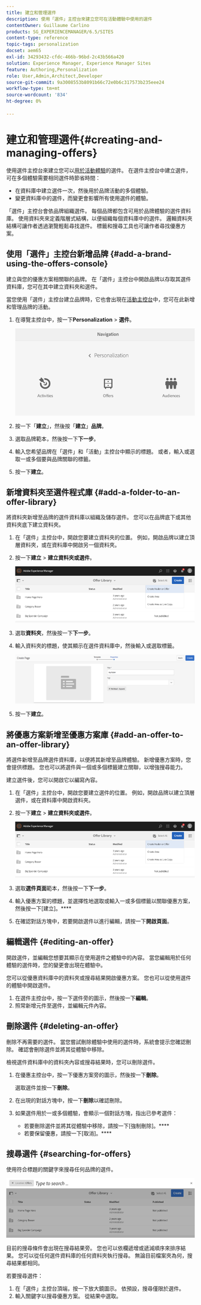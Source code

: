 ```yaml
---
title: 建立和管理選件
description: 使用「選件」主控台來建立您可在活動體驗中使用的選件
contentOwner: Guillaume Carlino
products: SG_EXPERIENCEMANAGER/6.5/SITES
content-type: reference
topic-tags: personalization
docset: aem65
exl-id: 34293432-cfdc-466b-96bd-2c43b566a420
solution: Experience Manager, Experience Manager Sites
feature: Authoring,Personalization
role: User,Admin,Architect,Developer
source-git-commit: 9a3008553b8091b66c72e0b6c317573b235eee24
workflow-type: tm+mt
source-wordcount: '834'
ht-degree: 0%

---
```


# 建立和管理選件{#creating-and-managing-offers}

使用選件主控台來建立您可以[用於活動體驗](/help/sites-authoring/content-targeting-touch.md)的選件。 在選件主控台中建立選件，可在多個體驗需要相同選件時節省時間：

* 在資料庫中建立選件一次，然後用於品牌活動的多個體驗。
* 變更資料庫中的選件，而變更會影響所有使用選件的體驗。

「選件」主控台會依品牌組織選件。 每個品牌都包含可用於品牌體驗的選件資料庫。 使用資料夾來定義階層式結構，以便組織每個資料庫中的選件。 邏輯資料夾結構可讓作者透過瀏覽輕鬆尋找選件。 標籤和搜尋工具也可讓作者尋找優惠方案。

## 使用「選件」主控台新增品牌 {#add-a-brand-using-the-offers-console}

建立與您的優惠方案相關聯的品牌。 在「選件」主控台中開啟品牌以存取其選件資料庫，您可在其中建立資料夾和選件。

當您使用「選件」主控台建立品牌時，它也會出現在[活動主控台](/help/sites-authoring/activitylib.md)中，您可在此新增和管理品牌的活動。

1. 在導覽主控台中，按一下&#x200B;**Personalization** > **選件**。

   ![screen-shot_2019-03-05at124139-1](assets/screen-shot_2019-03-05at124139-1.png)

1. 按一下「**建立**」，然後按「**建立**」**品牌**。
1. 選取品牌範本，然後按一下&#x200B;**下一步**。
1. 輸入您希望品牌在「選件」和「活動」主控台中顯示的標題。 或者，輸入或選取一或多個要與品牌關聯的標籤。
1. 按一下&#x200B;**建立**。

## 新增資料夾至選件程式庫 {#add-a-folder-to-an-offer-library}

將資料夾新增至品牌的選件資料庫以組織及儲存選件。 您可以在品牌底下或其他資料夾底下建立資料夾。

1. 在「選件」主控台中，開啟您要建立資料夾的位置。 例如，開啟品牌以建立頂層資料夾，或在資料庫中開啟另一個資料夾。
1. 按一下&#x200B;**建立** > **建立資料夾或選件**。

   ![screen-shot_2019-03-05at124557](assets/screen-shot_2019-03-05at124557.png)

1. 選取&#x200B;**資料夾**，然後按一下&#x200B;**下一步**。
1. 輸入資料夾的標題，使其顯示在選件資料庫中，然後輸入或選取標籤。

   ![chlimage_1-172](assets/chlimage_1-172.png)

1. 按一下&#x200B;**建立**。

## 將優惠方案新增至優惠方案庫 {#add-an-offer-to-an-offer-library}

將選件新增至品牌選件資料庫，以便將其新增至品牌體驗。 新增優惠方案時，您會提供標題。 您也可以將選件與一個或多個標籤建立關聯，以增強搜尋能力。

建立選件後，您可以開啟它以編寫內容。

1. 在「選件」主控台中，開啟您要建立選件的位置。 例如，開啟品牌以建立頂層選件，或在資料庫中開啟資料夾。
1. 按一下&#x200B;**建立** > **建立資料夾或選件**。

   ![screen-shot_2019-03-05at124557-1](assets/screen-shot_2019-03-05at124557-1.png)

1. 選取&#x200B;**選件頁面**&#x200B;範本，然後按一下&#x200B;**下一步**。
1. 輸入優惠方案的標題，並選擇性地選取或輸入一或多個標籤以關聯優惠方案，然後按一下[建立]。****
1. 在確認對話方塊中，若要開啟選件以進行編輯，請按一下&#x200B;**開啟頁面**。

## 編輯選件 {#editing-an-offer}

開啟選件，並編輯您想要其顯示在使用選件之體驗中的內容。 當您編輯用於任何體驗的選件時，您的變更會出現在體驗中。

您可以從優惠資料庫中的資料夾或搜尋結果開啟優惠方案。 您也可以從使用選件的體驗中開啟選件。

1. 在選件主控台中，按一下選件旁的圖示，然後按一下&#x200B;**編輯**。
1. 照常新增元件至選件，並編輯元件內容。

## 刪除選件 {#deleting-an-offer}

刪除不再需要的選件。 當您嘗試刪除體驗中使用的選件時，系統會提示您確認刪除。 確認會刪除選件並將其從體驗中移除。

檢視選件資料庫中的資料夾內容或搜尋結果時，您可以刪除選件。

1. 在優惠主控台中，按一下優惠方案旁的圖示，然後按一下&#x200B;**刪除**。

   選取選件並按一下&#x200B;**刪除**。

1. 在出現的對話方塊中，按一下&#x200B;**刪除**&#x200B;以確認刪除。
1. 如果選件用於一或多個體驗，會顯示一個對話方塊，指出已參考選件：

   * 若要刪除選件並將其從體驗中移除，請按一下[強制刪除]。****
   * 若要保留優惠，請按一下[取消]。****

## 搜尋選件 {#searching-for-offers}

使用符合標題的關鍵字來搜尋任何品牌的選件。

![screen-shot_2019-03-05at124731](assets/screen-shot_2019-03-05at124731.png)

目前的搜尋條件會出現在搜尋結果旁。 您也可以依欄遞增或遞減順序來排序結果。 您可以從任何選件資料庫的任何資料夾執行搜尋。 無論目前檔案夾為何，搜尋結果都相同。

若要搜尋選件：

1. 在「選件」主控台頂端，按一下放大鏡圖示。 依預設，搜尋僅限於選件。
1. 輸入關鍵字以搜尋優惠方案。 從結果中選取。
